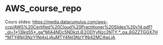 # AWS_course_repo

Cours slides:
https://media.datacumulus.com/aws-ccp/AWS%20Certified%20Cloud%20Practitioner%20Slides%20v14.pdf?_gl=1*13lkg55*_ga*MjA4NDc5NDkzLjE2ODYyNzc2NTY.*_ga_6GZZTGGX7H*MTY4NjI3NzY1Ni4xLjAuMTY4NjI3NzY1Ni42MC4wLjA.

